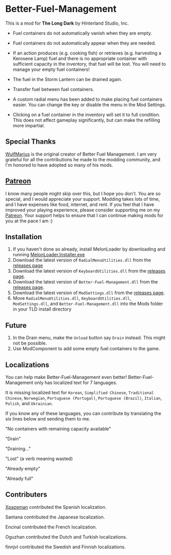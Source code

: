 # Better-Fuel-Management


This is a mod for **The Long Dark** by Hinterland Studio, Inc.


* Fuel containers do not automatically vanish when they are empty.

* Fuel containers do not automatically appear when they are needed.

* If an action produces (e.g. cooking fish) or retrieves (e.g. harvesting a Kerosene Lamp) fuel and there is no appropriate container with sufficient capacity in the inventory, that fuel will be lost. You will need to manage your empty fuel containers!

* The fuel in the Storm Lantern can be drained again.

* Transfer fuel between fuel containers.

* A custom radial menu has been added to make placing fuel containers easier. You can change the key or disable the menu in the Mod Settings.

* Clicking on a fuel container in the inventory will set it to full condition. This does not affect gameplay significantly, but can make the refilling more impartial.

## Special Thanks

[WulfMarius](https://github.com/WulfMarius) is the original creator of Better Fuel Management. I am very grateful for all the contributions he made to the modding community, and I'm honored to have adopted so many of his mods.

## [Patreon](https://www.patreon.com/ds5678)

I know many people might skip over this, but I hope you don't. You are so special, and I would appreciate your support. Modding takes lots of time, and I have expenses like food, internet, and rent. If you feel that I have improved your playing experience, please consider supporting me on my [Patreon](https://www.patreon.com/ds5678). Your support helps to ensure that I can continue making mods for you at the pace I am :)

## Installation

1. If you haven't done so already, install MelonLoader by downloading and running [MelonLoader.Installer.exe](https://github.com/HerpDerpinstine/MelonLoader/releases/latest/download/MelonLoader.Installer.exe)
2. Download the latest version of `RadialMenuUtilities.dll` from the [releases page](https://github.com/ds5678/RadialMenuUtilities/releases)
3. Download the latest version of `KeyboardUtilities.dll` from the [releases page](https://github.com/ds5678/KeyboardUtilities/releases).
4. Download the latest version of `Better-Fuel-Management.dll` from the [releases page](https://github.com/ds5678/Better-Fuel-Management/releases).
5. Download the latest version of `ModSettings.dll` from the [releases page](https://github.com/zeobviouslyfakeacc/ModSettings/releases).
6. Move `RadialMenuUtilities.dll`, `KeyboardUtilities.dll`, `ModSettings.dll`, and `Better-Fuel-Management.dll` into the Mods folder in your TLD install directory

## Future

1. In the Drain menu, make the `Unload` button say `Drain` instead. This might not be possible.
2. Use ModComponent to add some empty fuel containers to the game.

## Localizations

You can help make Better-Fuel-Management even better! Better-Fuel-Management only has localized text for 7 languages.

It is missing localized text for `Korean`, `Simplified Chinese`, `Traditional Chinese`, `Norwegian`, `Portuguese (Portugal)`, `Portuguese (Brazil)`, `Italian`, `Polish`, and `Ukrainian`. 

If you know any of these languages, you can contribute by translating the six lines below and sending them to me.

"No containers with remaining capacity available"

"Drain"

"Draining..."

"Lost" (a verb meaning wasted)

"Already empty"

"Already full"

## Contributers

[Xpazeman](https://github.com/Xpazeman) contributed the Spanish localization.

Santana contributed the Japanese localization.

Encinal contributed the French localization.

Oguzhan contributed the Dutch and Turkish localizations.

finnjvl contributed the Swedish and Finnish localizations.